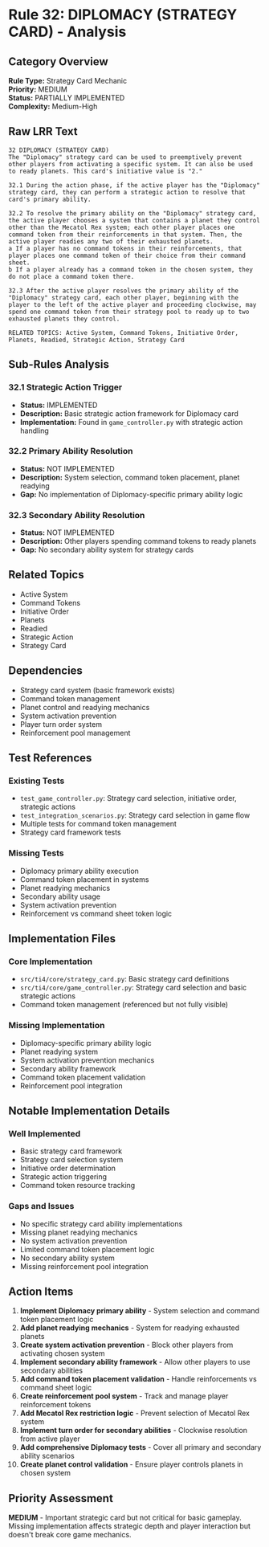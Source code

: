 # Rule 32: DIPLOMACY (STRATEGY CARD) - Analysis

## Category Overview
**Rule Type:** Strategy Card Mechanic  
**Priority:** MEDIUM  
**Status:** PARTIALLY IMPLEMENTED  
**Complexity:** Medium-High  

## Raw LRR Text
```
32 DIPLOMACY (STRATEGY CARD)
The "Diplomacy" strategy card can be used to preemptively prevent other players from activating a specific system. It can also be used to ready planets. This card's initiative value is "2."

32.1 During the action phase, if the active player has the "Diplomacy" strategy card, they can perform a strategic action to resolve that card's primary ability.

32.2 To resolve the primary ability on the "Diplomacy" strategy card, the active player chooses a system that contains a planet they control other than the Mecatol Rex system; each other player places one command token from their reinforcements in that system. Then, the active player readies any two of their exhausted planets.
a If a player has no command tokens in their reinforcements, that player places one command token of their choice from their command sheet.
b If a player already has a command token in the chosen system, they do not place a command token there.

32.3 After the active player resolves the primary ability of the "Diplomacy" strategy card, each other player, beginning with the player to the left of the active player and proceeding clockwise, may spend one command token from their strategy pool to ready up to two exhausted planets they control.

RELATED TOPICS: Active System, Command Tokens, Initiative Order, Planets, Readied, Strategic Action, Strategy Card
```

## Sub-Rules Analysis

### 32.1 Strategic Action Trigger
- **Status:** IMPLEMENTED
- **Description:** Basic strategic action framework for Diplomacy card
- **Implementation:** Found in `game_controller.py` with strategic action handling

### 32.2 Primary Ability Resolution
- **Status:** NOT IMPLEMENTED
- **Description:** System selection, command token placement, planet readying
- **Gap:** No implementation of Diplomacy-specific primary ability logic

### 32.3 Secondary Ability Resolution  
- **Status:** NOT IMPLEMENTED
- **Description:** Other players spending command tokens to ready planets
- **Gap:** No secondary ability system for strategy cards

## Related Topics
- Active System
- Command Tokens
- Initiative Order
- Planets
- Readied
- Strategic Action
- Strategy Card

## Dependencies
- Strategy card system (basic framework exists)
- Command token management
- Planet control and readying mechanics
- System activation prevention
- Player turn order system
- Reinforcement pool management

## Test References

### Existing Tests
- `test_game_controller.py`: Strategy card selection, initiative order, strategic actions
- `test_integration_scenarios.py`: Strategy card selection in game flow
- Multiple tests for command token management
- Strategy card framework tests

### Missing Tests
- Diplomacy primary ability execution
- Command token placement in systems
- Planet readying mechanics
- Secondary ability usage
- System activation prevention
- Reinforcement vs command sheet token logic

## Implementation Files

### Core Implementation
- `src/ti4/core/strategy_card.py`: Basic strategy card definitions
- `src/ti4/core/game_controller.py`: Strategy card selection and basic strategic actions
- Command token management (referenced but not fully visible)

### Missing Implementation
- Diplomacy-specific primary ability logic
- Planet readying system
- System activation prevention mechanics
- Secondary ability framework
- Command token placement validation
- Reinforcement pool integration

## Notable Implementation Details

### Well Implemented
- Basic strategy card framework
- Strategy card selection system
- Initiative order determination
- Strategic action triggering
- Command token resource tracking

### Gaps and Issues
- No specific strategy card ability implementations
- Missing planet readying mechanics
- No system activation prevention
- Limited command token placement logic
- No secondary ability system
- Missing reinforcement pool integration

## Action Items

1. **Implement Diplomacy primary ability** - System selection and command token placement logic
2. **Add planet readying mechanics** - System for readying exhausted planets
3. **Create system activation prevention** - Block other players from activating chosen system
4. **Implement secondary ability framework** - Allow other players to use secondary abilities
5. **Add command token placement validation** - Handle reinforcements vs command sheet logic
6. **Create reinforcement pool system** - Track and manage player reinforcement tokens
7. **Add Mecatol Rex restriction logic** - Prevent selection of Mecatol Rex system
8. **Implement turn order for secondary abilities** - Clockwise resolution from active player
9. **Add comprehensive Diplomacy tests** - Cover all primary and secondary ability scenarios
10. **Create planet control validation** - Ensure player controls planets in chosen system

## Priority Assessment
**MEDIUM** - Important strategic card but not critical for basic gameplay. Missing implementation affects strategic depth and player interaction but doesn't break core game mechanics.